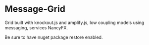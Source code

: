 Message-Grid
============

Grid built with knockout.js and amplify.js, low coupling models using messaging, services NancyFX.

Be sure to have nuget package restore enabled.
